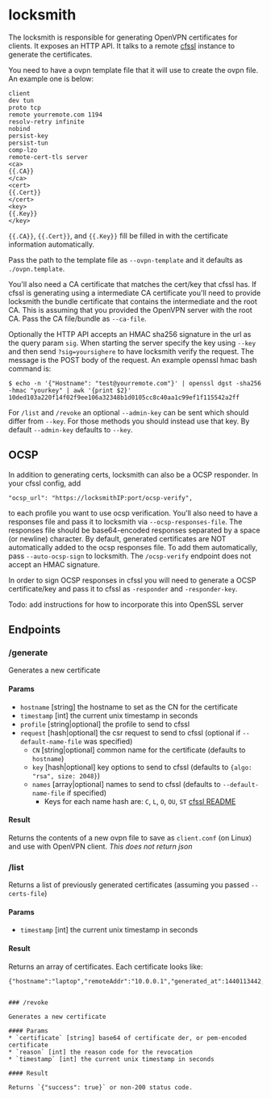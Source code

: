 # locksmith

The locksmith is responsible for generating OpenVPN certificates for clients. It exposes an HTTP API. It talks to
a remote [cfssl](https://github.com/cloudflare/cfssl) instance to generate the certificates.

You need to have a ovpn template file that it will use to create the ovpn file. An example one is below:
```
client
dev tun
proto tcp
remote yourremote.com 1194
resolv-retry infinite
nobind
persist-key
persist-tun
comp-lzo
remote-cert-tls server
<ca>
{{.CA}}
</ca>
<cert>
{{.Cert}}
</cert>
<key>
{{.Key}}
</key>
```

`{{.CA}}`, `{{.Cert}}`, and `{{.Key}}` fill be filled in with the certificate information automatically.

Pass the path to the template file as `--ovpn-template` and it defaults as `./ovpn.template`.

You'll also need a CA certificate that matches the cert/key that cfssl has. If cfssl is generating using a intermediate
CA certificate you'll need to provide locksmith the bundle certificate that contains the intermediate and the root CA.
This is assuming that you provided the OpenVPN server with the root CA. Pass the CA file/bundle as `--ca-file`.

Optionally the HTTP API accepts an HMAC sha256 signature in the url as the query param `sig`. When starting the server
specify the key using `--key` and then send `?sig=yoursighere` to have locksmith verify the request. The message is
the POST body of the request. An example openssl hmac bash command is:
```
$ echo -n '{"Hostname": "test@yourremote.com"}' | openssl dgst -sha256 -hmac "yourkey" | awk '{print $2}'
10ded103a220f14f02f9ee106a32348b1d0105cc8c40aa1c99ef1f115542a2ff
```

For `/list` and `/revoke` an optional `--admin-key` can be sent which should differ from `--key`. For those methods
you should instead use that key. By default `--admin-key` defaults to `--key`.

## OCSP

In addition to generating certs, locksmith can also be a OCSP responder. In your cfssl config, add
```
"ocsp_url": "https://locksmithIP:port/ocsp-verify",
```
to each profile you want to use ocsp verification. You'll also need to have a responses file and pass it to locksmith
via `--ocsp-responses-file`. The responses file should be base64-encoded responses separated by a space (or newline)
character. By default, generated certificates are NOT automatically added to the ocsp responses file. To add them
automatically, pass `--auto-ocsp-sign` to locksmith. The `/ocsp-verify` endpoint does not accept an HMAC signature.

In order to sign OCSP responses in cfssl you will need to generate a OCSP certificate/key and pass it to cfssl as
`-responder` and `-responder-key`.

Todo: add instructions for how to incorporate this into OpenSSL server

## Endpoints

### /generate

Generates a new certificate

#### Params
* `hostname` [string] the hostname to set as the CN for the certificate
* `timestamp` [int] the current unix timestamp in seconds
* `profile` [string|optional] the profile to send to cfssl
* `request` [hash|optional] the csr request to send to cfssl (optional if `--default-name-file` was specified)
    * `CN` [string|optional] common name for the certificate (defaults to `hostname`)
    * `key` [hash|optional] key options to send to cfssl (defaults to `{algo: "rsa", size: 2048}`)
    * `names` [array|optional] names to send to cfssl (defaults to `--default-name-file` if specified)
        * Keys for each name hash are: `C`, `L`, `O`, `OU`, `ST` [cfssl README](https://github.com/cloudflare/cfssl/blob/master/README.md#signing)

#### Result

Returns the contents of a new ovpn file to save as `client.conf` (on Linux) and use with OpenVPN client.
*This does not return json*


### /list

Returns a list of previously generated certificates (assuming you passed `--certs-file`)

#### Params
* `timestamp` [int] the current unix timestamp in seconds

#### Result

Returns an array of certificates. Each certificate looks like:
```
{"hostname":"laptop","remoteAddr":"10.0.0.1","generated_at":1440113442,"certificate":"MIIEWD..."}


### /revoke

Generates a new certificate

#### Params
* `certificate` [string] base64 of certificate der, or pem-encoded certificate
* `reason` [int] the reason code for the revocation
* `timestamp` [int] the current unix timestamp in seconds

#### Result

Returns `{"success": true}` or non-200 status code.
